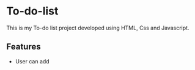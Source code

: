 # To-do-list

This is my To-do list project developed using HTML, Css and Javascript. 
## Features
* User can add 
